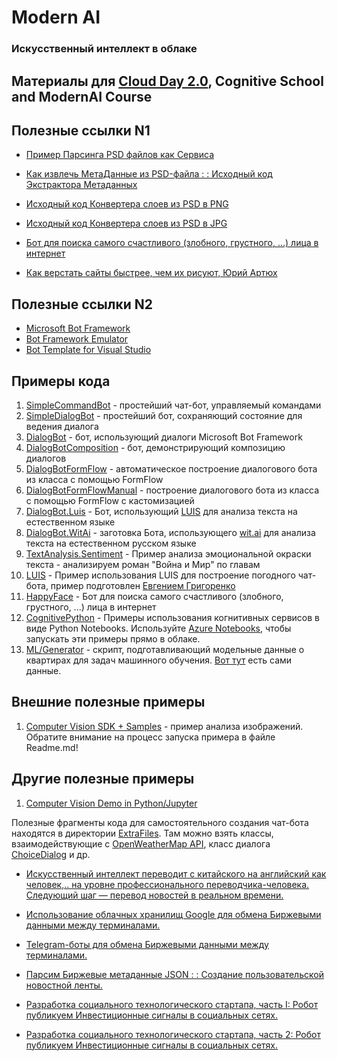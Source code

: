 ﻿# Modern AI
### Искусственный интеллект в облаке

## Материалы для [Cloud Day 2.0](https://github.com/evangelism/ModernAI/tree/v1.0.cloudday), Cognitive School and ModernAI Course

## Полезные ссылки N1
 * [Пример Парсинга PSD файлов как Сервиса](https://zeplin.io)

 * [Как извлечь МетаДанные из PSD-файла : : Исходный код Экстрактора Метаданных](https://docs.google.com/document/d/1loNuSXsm3kMWAPosGrMNexQKvTE-dqvjBRlMOxsQwx4/)

* [Исходный код Конвертера слоев из PSD в PNG](https://github.com/encontra/encontra-convert/blob/master/encontra-convert-psd/src/main/java/pt/inevo/encontra/convert/PSD2PNGConverter.java)

* [Исходный код Конвертера слоев из PSD в JPG](https://github.com/encontra/encontra-convert/blob/master/encontra-convert-psd/src/main/java/pt/inevo/encontra/convert/PSD2PNGConverter.java)

* [Бот для поиска самого счастливого (злобного, грустного, ...) лица в интернет](https://github.com/gridgentoo/BotModernAI/tree/master/HappyFace)

 * [Как верстать сайты быстрее, чем их рисуют, Юрий Артюх](https://www.youtube.com/watch?v=tdRuZfZW99A)


## Полезные ссылки N2
  * [Microsoft Bot Framework](http://botframework.com)
  * [Bot Framework Emulator](https://aka.ms/bf-bc-emulator)
  * [Bot Template for Visual Studio](http://aka.ms/bf-bc-vstemplate)

## Примеры кода

  1. [SimpleCommandBot](SimpleCommandBot) - простейший чат-бот, управляемый командами
  1. [SimpleDialogBot](SimpleDialogBot) - простейший бот, сохраняющий состояние для ведения диалога
  1. [DialogBot](DialogBot) - бот, использующий диалоги Microsoft Bot Framework 
  1. [DialogBotComposition](DialogBotComposition) - бот, демонстрирующий композицию диалогов
  1. [DialogBotFormFlow](DialogBotFormFlow) - автоматическое построение диалогового бота из класса с помощью FormFlow
  1. [DialogBotFormFlowManual](DialogBotFormFlowManual) - построение диалогового бота из класса с помощью FormFlow с кастомизацией
  1. [DialogBot.Luis](DialogBot.Luis) - Бот, использующий [LUIS](http://luis.ai) для анализа текста на естественном языке
  1. [DialogBot.WitAi](DialogBot.WitAi) - заготовка Бота, использующего [wit.ai](http://wit.ai) для анализа текста на естественном русском языке 
  1. [TextAnalysis.Sentiment](TextAnalysis.Sentiment) - Пример анализа эмоциональной окраски текста - анализируем роман "Война и Мир" по главам
  1. [LUIS](LUIS) - Пример использования LUIS для построение погодного чат-бота, пример подготовлен [Евгением Григоренко](http://github.com/evgri234)
  1. [HappyFace](HappyFace) - Бот для поиска самого счастливого (злобного, грустного, ...) лица в интернет
  10. [CognitivePython](CognitivePython) - Примеры использования когнитивных сервисов в виде Python Notebooks. Используйте [Azure Notebooks](http://notebooks.azure.com), чтобы запускать эти примеры прямо в облаке.
  10. [ML/Generator](ML/Generator) - скрипт, подготавливающий модельные данные о квартирах для задач машинного обучения. [Вот тут](https://github.com/evangelism/ModernAI/blob/master/ML/Generator/ApartmentData.csv) есть сами данные.

## Внешние полезные примеры

  1. [Computer Vision SDK + Samples](https://github.com/microsoft/cognitive-vision-windows) - пример анализа изображений. Обратите внимание на процесс запуска примера в файле Readme.md!

## Другие полезные примеры

  1. [Computer Vision Demo in Python/Jupyter](https://github.com/Microsoft/Cognitive-Vision-Python)
  
 Полезные фрагменты кода для самостоятельного создания чат-бота находятся в директории [ExtraFiles](ExtraFiles). Там можно
 взять классы, взаимодействующие с [OpenWeatherMap API](http://openweathermap.org), класс диалога [ChoiceDialog](ExtraFiles/ChoiceDialog.cs) и др.


* [Искусственный интеллект переводит с китайского на английский как человек,.. на уровне профессионального переводчика-человека. Следующий шаг — перевод новостей в реальном времени.](https://www.popmech.ru/technologies/news-415292-iskusstvennyy-intellekt-perevodit-s-kitayskogo-na-angliyskiy-kak-chelovek/)

* [Использование облачных хранилищ Google для обмена Биржевыми данными между терминалами.](https://www.mql5.com/ru/articles/3331)

* [Telegram-боты для обмена Биржевыми данными между терминалами.](hhttps://www.mql5.com/ru/articles/2355)

* [Парсим Биржевые метаданные JSON : : Создание пользовательской новостной ленты.](https://www.mql5.com/ru/articles/4149)

* [Разработка социального технологического стартапа, часть I: Робот публикуем Инвестиционные сигналы в социальных сетях.](https://www.mql5.com/ru/articles/925)

* [Разработка социального технологического стартапа, часть 2: Робот публикуем Инвестиционные сигналы в социальных сетях.](https://www.mql5.com/ru/articles/1044)


 
